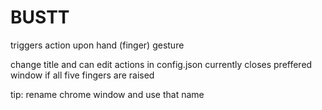 # BUSTT
triggers action upon hand (finger) gesture

change title and can edit actions in config.json
currently closes preffered window if all five fingers are raised

tip:
rename chrome window and use that name
